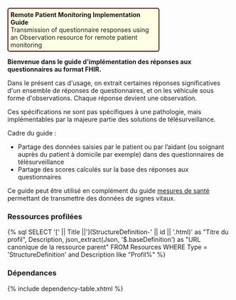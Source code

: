 <p style="padding: 5px; border-radius: 5px; border: 2px solid maroon; background: #ffffe6; width: 65%">
<b>Remote Patient Monitoring Implementation Guide</b><br> Transmission of questionnaire responses using an Observation resource for remote patient monitoring<br>
</p>

<B>Bienvenue dans le guide d'implémentation des réponses aux questionnaires au format FHIR.</B>
  
Dans le présent cas d'usage, on extrait certaines réponses significatives d'un ensemble de réponses de questionnaires, et on les véhicule sous forme d'observations. Chaque réponse devient une observation.
  
Ces spécifications ne sont pas spécifiques à une pathologie, mais implémentables par la majeure partie des solutions de télésurveillance.
  
Cadre du guide :

* Partage des données saisies par le patient ou par l’aidant (ou soignant auprès du patient à domicile par exemple) dans des questionnaires de télésurveillance
* Partage des scores calculés sur la base des réponses aux questionnaires

Ce guide peut être utilisé en complément du guide [mesures de santé](https://interop.esante.gouv.fr/ig/fhir/mesures) permettant de transmettre des données de signes vitaux.

### Ressources profilées

{% sql SELECT '[' || Title ||'](StructureDefinition-' || id || '.html)' as "Titre du profil", Description, json_extract(Json, '$.baseDefinition') as "URL canonique de la ressource parent" FROM Resources WHERE Type = 'StructureDefinition' and Description like "Profil%" %}

### Dépendances

{% include dependency-table.xhtml %}

